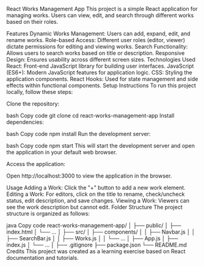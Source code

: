React Works Management App
This project is a simple React application for managing works. Users can view, edit, and search through different works based on their roles.

Features
Dynamic Works Management: Users can add, expand, edit, and rename works.
Role-based Access: Different user roles (editor, viewer) dictate permissions for editing and viewing works.
Search Functionality: Allows users to search works based on title or description.
Responsive Design: Ensures usability across different screen sizes.
Technologies Used
React: Front-end JavaScript library for building user interfaces.
JavaScript (ES6+): Modern JavaScript features for application logic.
CSS: Styling the application components.
React Hooks: Used for state management and side effects within functional components.
Setup Instructions
To run this project locally, follow these steps:

Clone the repository:

bash
Copy code
git clone <repository-url>
cd react-works-management-app
Install dependencies:

bash
Copy code
npm install
Run the development server:

bash
Copy code
npm start
This will start the development server and open the application in your default web browser.

Access the application:

Open http://localhost:3000 to view the application in the browser.

Usage
Adding a Work: Click the "+" button to add a new work element.
Editing a Work: For editors, click on the title to rename, check/uncheck status, edit description, and save changes.
Viewing a Work: Viewers can see the work description but cannot edit.
Folder Structure
The project structure is organized as follows:

java
Copy code
react-works-management-app/
│
├── public/
│   ├── index.html
│   └── ...
│
├── src/
│   ├── components/
│   │   ├── Navbar.js
│   │   ├── SearchBar.js
│   │   ├── Works.js
│   │   └── ...
│   ├── App.js
│   ├── index.js
│   └── ...
│
├── .gitignore
├── package.json
└── README.md
Credits
This project was created as a learning exercise based on React documentation and tutorials.